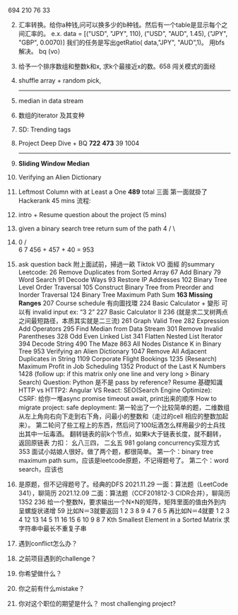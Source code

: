 694
210
76
33

2. 汇率转换。给你a种钱,问可以换多少的b种钱。然后有一个table是显示每个之间汇率的。
    e.x.
    data = [("USD", "JPY", 110), ("USD", "AUD", 1.45), ("JPY", "GBP", 0.0070)]
    我们的任务是写出getRatio( data,"JPY", "AUD”,1)。 用bfs解决。
    bq (vo）

3. 给予一个排序数组和整数k和x, 求k个最接近x的数。658
     闯关模式的面经
     
4.  shuffle array + random pick,

    ---------

5.    median in data stream

6. 数组的iterator 及其变种

7. SD: Trending tags

8. Project Deep Dive + B‍‌‌‌‍‍‌‌‌‌‌‌‍‍‌‍‍‍‍‌Q
    **722**
    **473**
    39
    1004

    -------
    
9. **Sliding Window Median**

10. Verifying an Alien Dictionary

11. Leftmost Column with at Least a One
      **489**
      total 三面 第一面就掛了
      Hackerank 45 mins
      流程:

12. intro + Resume question about the project (5 mins)

2. given a binary search tree return sum of the path
     4
   /   \
   
  14.   0
      /   \
      6  7
      456 + 457 + 40 = 953

3. ask question back
附上面試前，掃過一畝 Tiktok VO 面經 的summary
Leetcode:
26 Remove Duplicates from Sorted Array
67 Add Binary
79 Word Search
91 Decode Ways
93 Restore IP Addresses
102 Binary Tree Level Order Traversal
105 Construct Binary Tree from Preorder and Inorder Traversal 124 Binary Tree Maximum Path Sum
**163 Missing Ranges**
207 Course schedule 有向圖找環
224 Basic Calculator + 變形 可以有 invalid input ex: “3 2” 227 Basic Calculator II
236 (就是求二叉树两点之间最短路径，本质其实就是二三流)
261 Graph Valid Tree
282 Expression Add Operators
295 Find Median from Data Stream
301 Remove Invalid Parentheses
328 Odd Even Linked List
341 Flatten Nested List Iterator
394 Decode String
490 The Maze
863 All Nodes Distance K in Binary Tree
953 Verifying an Alien Dictionary
1047 Remove All Adjacent Duplicates in String
1109 Corporate Flight Bookings
1235 (Research) Maximum Profit in Job Scheduling
1352 Product of the La‍‌‌‌‍‍‌‌‌‌‌‌‍‍‌‍‍‍‍‌st K Numbers
1428 (follow up: if this matrix only one line and very long > Binary Search)
Question:
Python 是不是 pass by reference? Resume
基礎知識
HTTP vs HTTP2:
Angular VS React:
SEO(Search Engine Optimize):
CSRF:
给你一堆async promise timeout await, print出来的顺序 How to migrate project:
safe deployment:
第一轮出了一个比较简单的题，二维数组从左上角向右向下走到右下角，问最小的整数和（走过的cell 相应的整数加起来）。
第二轮问了些工程上的东西，然后问了100坛酒怎么样用最少的士兵找出其中一‍‌‌‌‍‍‌‌‌‌‌‌‍‍‌‍‍‍‍‌坛毒酒。
翻转链表的前k个节点，如果k大于链‍‌‌‌‍‍‌‌‌‌‌‌‍‍‌‍‍‍‍‌表长度，就不翻转，返回原链表
力扣： 幺八三四， 二幺五
981
golang concurrency实现方式
353
面试小姑娘人很好。做了两个题，都很简单。
第一个：binary tree maximum path sum，应该是leetcode原题，不记得题号了。
第二个：word search，应该也

3. 是原题，但不记得题号了。经典的‍‌‌‌‍‍‌‌‌‌‌‌‍‍‌‍‍‍‍‌DFS
2021.11.29 一面：算法题（LeetCode 341），聊简历
2021.12.09 二面：算法题（CCF201812-3 CIDR合并），聊简历
1352
236
给一个整数N，要求输出一个N×N的矩阵，矩阵里面的值由外到内呈螺旋状递增 59
比如N＝3就要返回
1  2  3
8  9  4
7  6  5
再比如N＝4就要
1    2    3  4
12  13  14  5
11  16  15  6
10  9    8  7
Kth Smallest Element in a Sorted Matrix
求字符串中最长不重复子串





2. 遇到conflict怎么办？
3. 之前项目遇到的challenge？
4. 你希望做什么？
5. 你之前有什么mistake？‍‌‌‌‍‍‌‌‌‌‌‌‍‍‌‍‍‍‍‌
6. 你对这个职位的期望是什么？
    most challenging project?

